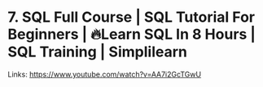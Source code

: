 # 7.  SQL Full Course | SQL Tutorial For Beginners | 🔥Learn SQL In 8 Hours | SQL Training | Simplilearn

Links: https://www.youtube.com/watch?v=AA7i2GcTGwU